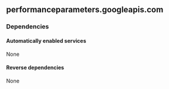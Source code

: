 ## performanceparameters.googleapis.com

### Dependencies

#### Automatically enabled services

None

#### Reverse dependencies

None
